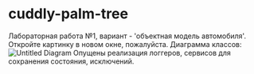 # cuddly-palm-tree
Лабораторная работа №1, вариант - 'объектная модель автомобиля'.
Откройте картинку в новом окне, пожалуйста.
Диаграмма классов:
![Untitled Diagram](https://user-images.githubusercontent.com/47056578/171689781-6906e2f2-a008-4f7b-a62a-1bd2a22799d6.png)
Опущены реализация логгеров, сервисов для сохранения состояния, исключений.

